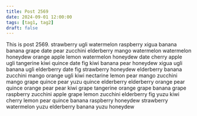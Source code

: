```yaml
---
title: Post 2569
date: 2024-09-01 12:00:00
tags: [tag1, tag2]
draft: false
---
```

This is post 2569.
strawberry
ugli
watermelon
raspberry
xigua
banana
banana
grape
date
pear
zucchini
elderberry
mango
watermelon
watermelon
honeydew
orange
apple
lemon
watermelon
honeydew
date
cherry
apple
ugli
tangerine
kiwi
quince
date
fig
kiwi
banana
pear
honeydew
xigua
ugli
banana
ugli
elderberry
date
fig
strawberry
honeydew
elderberry
banana
zucchini
mango
orange
ugli
kiwi
nectarine
lemon
pear
mango
zucchini
mango
grape
quince
pear
yuzu
quince
elderberry
elderberry
orange
pear
quince
orange
pear
pear
kiwi
grape
tangerine
orange
grape
banana
grape
raspberry
zucchini
apple
grape
lemon
zucchini
elderberry
fig
yuzu
kiwi
cherry
lemon
pear
quince
banana
raspberry
honeydew
strawberry
watermelon
yuzu
elderberry
banana
yuzu
honeydew
